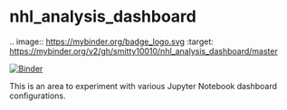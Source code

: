# nhl_analysis_dashboard
.. image:: https://mybinder.org/badge_logo.svg
 :target: https://mybinder.org/v2/gh/smitty10010/nhl_analysis_dashboard/master
 
[![Binder](https://mybinder.org/badge_logo.svg)](https://mybinder.org/v2/gh/smitty10010/nhl_analysis_dashboard/master)


This is an area to experiment with various Jupyter Notebook dashboard configurations.

